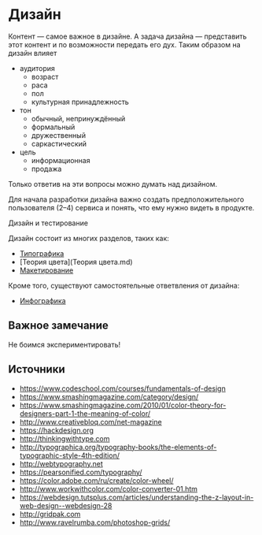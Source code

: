 # Дизайн

Контент — самое важное в дизайне.
А задача дизайна — представить этот контент и по возможности передать его дух.
Таким образом на дизайн влияет
- аудитория
	- возраст
	- раса
	- пол
	- культурная принадлежность
- тон
	- обычный, непринуждённый
	- формальный
	- дружественный
	- саркастический
- цель
	- информационная
	- продажа

Только ответив на эти вопросы можно думать над дизайном.

Для начала разработки дизайна важно создать предположительного пользователя (2–4) сервиса и понять, что ему нужно видеть в продукте.


Дизайн и тестирование

Дизайн состоит из многих разделов, таких как:
- [Типографика](Типографика.md)
- [Теория цвета](Теория цвета.md)
- [Макетирование](Макетирование.md)

Кроме того, существуют самостоятельные ответвления от дизайна:
- [Инфографика](Инфографика.md)

## Важное замечание

Не боимся экспериментировать!

## Источники
- https://www.codeschool.com/courses/fundamentals-of-design
- https://www.smashingmagazine.com/category/design/
- https://www.smashingmagazine.com/2010/01/color-theory-for-designers-part-1-the-meaning-of-color/
- http://www.creativebloq.com/net-magazine
- https://hackdesign.org
- http://thinkingwithtype.com
- http://typographica.org/typography-books/the-elements-of-typographic-style-4th-edition/
- http://webtypography.net
- https://pearsonified.com/typography/
- https://color.adobe.com/ru/create/color-wheel/
- http://www.workwithcolor.com/color-converter-01.htm
- https://webdesign.tutsplus.com/articles/understanding-the-z-layout-in-web-design--webdesign-28
- http://gridpak.com
- http://www.ravelrumba.com/photoshop-grids/